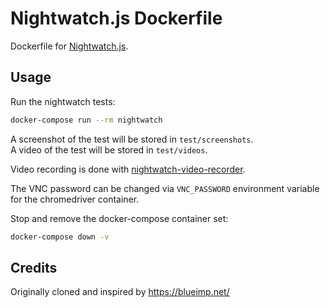 # Nightwatch.js Dockerfile
Dockerfile for [Nightwatch.js](http://nightwatchjs.org/).

## Usage
Run the nightwatch tests:
```sh
docker-compose run --rm nightwatch
```

A screenshot of the test will be stored in `test/screenshots`.  
A video of the test will be stored in `test/videos`.  

Video recording is done with
[nightwatch-video-recorder](https://github.com/blueimp/nightwatch-video-recorder).

The VNC password can be changed via `VNC_PASSWORD` environment variable for the
chromedriver container.

Stop and remove the docker-compose container set:
```sh
docker-compose down -v
```

Credits
-------
Originally cloned and inspired by 
https://blueimp.net/
